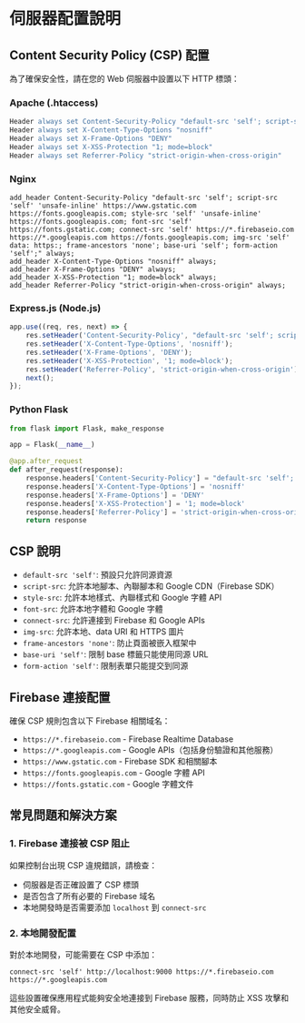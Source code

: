 # 伺服器配置說明

## Content Security Policy (CSP) 配置

為了確保安全性，請在您的 Web 伺服器中設置以下 HTTP 標頭：

### Apache (.htaccess)
```apache
Header always set Content-Security-Policy "default-src 'self'; script-src 'self' 'unsafe-inline' https://www.gstatic.com https://fonts.googleapis.com; style-src 'self' 'unsafe-inline' https://fonts.googleapis.com; font-src 'self' https://fonts.gstatic.com; connect-src 'self' https://*.firebaseio.com https://*.googleapis.com https://fonts.googleapis.com; img-src 'self' data: https:; frame-ancestors 'none'; base-uri 'self'; form-action 'self';"
Header always set X-Content-Type-Options "nosniff"
Header always set X-Frame-Options "DENY"
Header always set X-XSS-Protection "1; mode=block"
Header always set Referrer-Policy "strict-origin-when-cross-origin"
```

### Nginx
```nginx
add_header Content-Security-Policy "default-src 'self'; script-src 'self' 'unsafe-inline' https://www.gstatic.com https://fonts.googleapis.com; style-src 'self' 'unsafe-inline' https://fonts.googleapis.com; font-src 'self' https://fonts.gstatic.com; connect-src 'self' https://*.firebaseio.com https://*.googleapis.com https://fonts.googleapis.com; img-src 'self' data: https:; frame-ancestors 'none'; base-uri 'self'; form-action 'self';" always;
add_header X-Content-Type-Options "nosniff" always;
add_header X-Frame-Options "DENY" always;
add_header X-XSS-Protection "1; mode=block" always;
add_header Referrer-Policy "strict-origin-when-cross-origin" always;
```

### Express.js (Node.js)
```javascript
app.use((req, res, next) => {
    res.setHeader('Content-Security-Policy', "default-src 'self'; script-src 'self' 'unsafe-inline' https://www.gstatic.com https://fonts.googleapis.com; style-src 'self' 'unsafe-inline' https://fonts.googleapis.com; font-src 'self' https://fonts.gstatic.com; connect-src 'self' https://*.firebaseio.com https://*.googleapis.com https://fonts.googleapis.com; img-src 'self' data: https:; frame-ancestors 'none'; base-uri 'self'; form-action 'self';");
    res.setHeader('X-Content-Type-Options', 'nosniff');
    res.setHeader('X-Frame-Options', 'DENY');
    res.setHeader('X-XSS-Protection', '1; mode=block');
    res.setHeader('Referrer-Policy', 'strict-origin-when-cross-origin');
    next();
});
```

### Python Flask
```python
from flask import Flask, make_response

app = Flask(__name__)

@app.after_request
def after_request(response):
    response.headers['Content-Security-Policy'] = "default-src 'self'; script-src 'self' 'unsafe-inline' https://www.gstatic.com https://fonts.googleapis.com; style-src 'self' 'unsafe-inline' https://fonts.googleapis.com; font-src 'self' https://fonts.gstatic.com; connect-src 'self' https://*.firebaseio.com https://*.googleapis.com https://fonts.googleapis.com; img-src 'self' data: https:; frame-ancestors 'none'; base-uri 'self'; form-action 'self';"
    response.headers['X-Content-Type-Options'] = 'nosniff'
    response.headers['X-Frame-Options'] = 'DENY'
    response.headers['X-XSS-Protection'] = '1; mode=block'
    response.headers['Referrer-Policy'] = 'strict-origin-when-cross-origin'
    return response
```

## CSP 說明

- `default-src 'self'`: 預設只允許同源資源
- `script-src`: 允許本地腳本、內聯腳本和 Google CDN（Firebase SDK）
- `style-src`: 允許本地樣式、內聯樣式和 Google 字體 API
- `font-src`: 允許本地字體和 Google 字體
- `connect-src`: 允許連接到 Firebase 和 Google APIs
- `img-src`: 允許本地、data URI 和 HTTPS 圖片
- `frame-ancestors 'none'`: 防止頁面被嵌入框架中
- `base-uri 'self'`: 限制 base 標籤只能使用同源 URL
- `form-action 'self'`: 限制表單只能提交到同源

## Firebase 連接配置

確保 CSP 規則包含以下 Firebase 相關域名：
- `https://*.firebaseio.com` - Firebase Realtime Database
- `https://*.googleapis.com` - Google APIs（包括身份驗證和其他服務）
- `https://www.gstatic.com` - Firebase SDK 和相關腳本
- `https://fonts.googleapis.com` - Google 字體 API
- `https://fonts.gstatic.com` - Google 字體文件

## 常見問題和解決方案

### 1. Firebase 連接被 CSP 阻止
如果控制台出現 CSP 違規錯誤，請檢查：
- 伺服器是否正確設置了 CSP 標頭
- 是否包含了所有必要的 Firebase 域名
- 本地開發時是否需要添加 `localhost` 到 `connect-src`

### 2. 本地開發配置
對於本地開發，可能需要在 CSP 中添加：
```
connect-src 'self' http://localhost:9000 https://*.firebaseio.com https://*.googleapis.com
```

這些設置確保應用程式能夠安全地連接到 Firebase 服務，同時防止 XSS 攻擊和其他安全威脅。